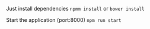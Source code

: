Just install dependencies
`npmm install` or `bower install`

Start the application (port:8000)
`npm run start`